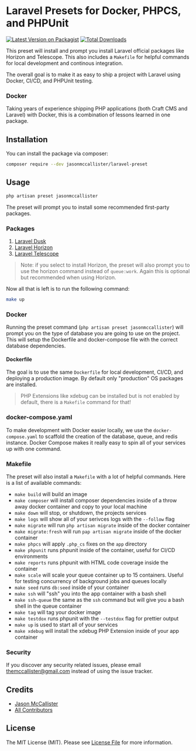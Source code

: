 # Laravel Presets for Docker, PHPCS, and PHPUnit

[![Latest Version on Packagist](https://img.shields.io/packagist/v/jasonmccallister/laravel-preset.svg?style=flat-square)](https://packagist.org/packages/jasonmccallister/laravel-preset)
[![Total Downloads](https://img.shields.io/packagist/dt/jasonmccallister/laravel-preset.svg?style=flat-square)](https://packagist.org/packages/jasonmccallister/laravel-preset)

This preset will install and prompt you install Laravel official packages like Horizon and Telescope. This also includes a `Makefile` for helpful commands for local development and continous integration.

The overall goal is to make it as easy to ship a project with Laravel using Docker, CI/CD, and PHPUnit testing.

### Docker

Taking years of experience shipping PHP applications (both Craft CMS and Laravel) with Docker, this is a combination of lessons learned in one package.

## Installation

You can install the package via composer:

```bash
composer require --dev jasonmccallister/laravel-preset
```

## Usage

```bash
php artisan preset jasonmccallister
```

The preset will prompt you to install some recommended first-party packages.

### Packages

1. [Laravel Dusk](https://github.com/laravel/dusk)
1. [Laravel Horizon](https://github.com/laravel/horizon)
1. [Laravel Telescope](https://github.com/laravel/telescope)

> Note: if you select to install Horizon, the preset will also prompt you to use the horizon command instead of `queue:work`. Again this is optional but recommended when using Horizon.

Now all that is left is to run the following command:

```bash
make up
```

### Docker

Running the preset command (`php artisan preset jasonmccallister`) will prompt you on the type of database you are going to use on the project. This will setup the Dockerfile and docker-compose file with the correct database dependencies.

#### Dockerfile

The goal is to use the same `Dockerfile` for local development, CI/CD, and deploying a production image. By default only "production" OS packages are installed.

> PHP Extensions like xdebug can be installed but is not enabled by default, there is a `Makefile` command for that!

### docker-compose.yaml

To make development with Docker easier locally, we use the `docker-compose.yaml` to scaffold the creation of the database, queue, and redis instance. Docker Compose makes it really easy to spin all of your services up with one command.

### Makefile

The preset will also install a `Makefile` with a lot of helpful commands. Here is a list of available commands:

- `make build` will build an image
- `make composer` will install composer dependencies inside of a throw away docker container and copy to your local machine
- `make down` will stop, or shutdown, the projects services
- `make logs` will show all of your serivces logs with the `--follow` flag
- `make migrate` will run `php artisan migrate` inside of the docker container
- `make migrate:fresh` will run `pap artisan migrate` inside of the docker container
- `make phpcs` will apply `.php_cs` fixes on the `app` directory
- `make phpunit` runs phpunit inside of the container, useful for CI/CD environments
- `make reports` runs phpunit with HTML code coverage inside the container
- `make scale` will scale your queue container up to 15 containers. Useful for testing concurrency of background jobs and queues locally
- `make seed` runs `db:seed` inside of your container
- `make ssh` will "ssh" you into the app container with a bash shell
- `make ssh-queue` the same as the `ssh` command but will give you a bash shell in the queue container
- `make tag` will tag your docker image
- `make testdox` runs phpunit with the `--testdox` flag for prettier output
- `make up` is used to start all of your services
- `make xdebug` will install the xdebug PHP Extension inside of your app container

### Security

If you discover any security related issues, please email themccallister@gmail.com instead of using the issue tracker.

## Credits

- [Jason McCallister](https://github.com/jasonmccallister)
- [All Contributors](../../contributors)

## License

The MIT License (MIT). Please see [License File](LICENSE.md) for more information.
